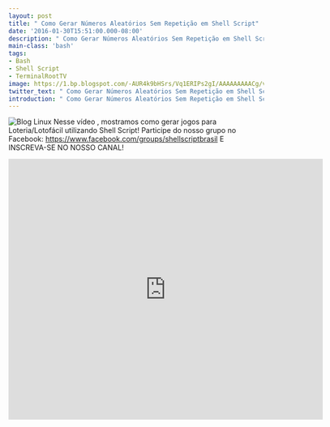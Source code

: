 ```yaml
---
layout: post
title: " Como Gerar Números Aleatórios Sem Repetição em Shell Script"
date: '2016-01-30T15:51:00.000-08:00'
description: " Como Gerar Números Aleatórios Sem Repetição em Shell Script"
main-class: 'bash'
tags:
- Bash
- Shell Script
- TerminalRootTV
image: https://1.bp.blogspot.com/-AUR4k9bHSrs/Vq1ERIPs2gI/AAAAAAAAACg/v_PMMhkqcWo/s72-c/rand.gif
twitter_text: " Como Gerar Números Aleatórios Sem Repetição em Shell Script"
introduction: " Como Gerar Números Aleatórios Sem Repetição em Shell Script"
---
```

![Blog Linux](https://1.bp.blogspot.com/-AUR4k9bHSrs/Vq1ERIPs2gI/AAAAAAAAACg/v_PMMhkqcWo/s400/rand.gif "Blog Linux")
Nesse vídeo , mostramos como gerar jogos para Loteria/Lotofácil utilizando Shell Script!
Participe do nosso grupo no Facebook:
https://www.facebook.com/groups/shellscriptbrasil
E INSCREVA-SE NO NOSSO CANAL!
<iframe allowfullscreen="" frameborder="0" height="515" src="https://www.youtube.com/embed/TpTbpoDHVMg" width="620"><iframe>
Parte 2
<iframe allowfullscreen="" frameborder="0" height="515" src="https://www.youtube.com/embed/6yIU2lrEsiE" width="620"><iframe>
